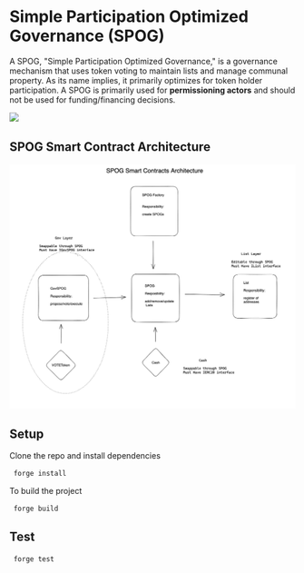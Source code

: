 # Simple Participation Optimized Governance (SPOG)

A SPOG, "Simple Participation Optimized Governance," is a governance mechanism that uses token voting to maintain lists and manage communal property. As its name implies, it primarily optimizes for token holder participation. A SPOG is primarily used for **permissioning actors** and should not be used for funding/financing decisions.

![](https://i.imgur.com/B5Sov44.png)

## SPOG Smart Contract Architecture

![](assets/spog-arch-first-version.png)

## Setup

Clone the repo and install dependencies

```bash
 forge install
```

To build the project

```bash
 forge build
```

## Test

```bash
 forge test
```
